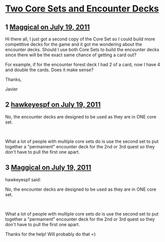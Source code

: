 # [Two Core Sets and Encounter Decks](https://community.fantasyflightgames.com/topic/50165-two-core-sets-and-encounter-decks/)

## 1 [Maggical on July 19, 2011](https://community.fantasyflightgames.com/topic/50165-two-core-sets-and-encounter-decks/?do=findComment&comment=501651)

Hi there all, I just got a second copy of the Core Set so I could build more competitive decks for the game and it got me wondering about the encounter decks. Should I use both Core Sets to build the encounter decks since there will be the exact same chance of getting a card out?

For example, if for the encounter forest deck I had 2 of a card, now I have 4 and double the cards. Does it make sense?

Thanks,

Javier

## 2 [hawkeyespf on July 19, 2011](https://community.fantasyflightgames.com/topic/50165-two-core-sets-and-encounter-decks/?do=findComment&comment=501661)

No, the encounter decks are designed to be used as they are in ONE core set.

 

What a lot of people with multiple core sets do is use the second set to put together a "permament" encounter deck for the 2nd or 3rd quest so they don't have to pull the first one apart.

## 3 [Maggical on July 19, 2011](https://community.fantasyflightgames.com/topic/50165-two-core-sets-and-encounter-decks/?do=findComment&comment=501788)

hawkeyespf said:

No, the encounter decks are designed to be used as they are in ONE core set.

 

What a lot of people with multiple core sets do is use the second set to put together a "permament" encounter deck for the 2nd or 3rd quest so they don't have to pull the first one apart.



Thanks for the help! Will probably do that =)

